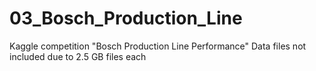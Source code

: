# 03_Bosch_Production_Line
Kaggle competition "Bosch Production Line Performance"
Data files not included due to 2.5 GB files each
